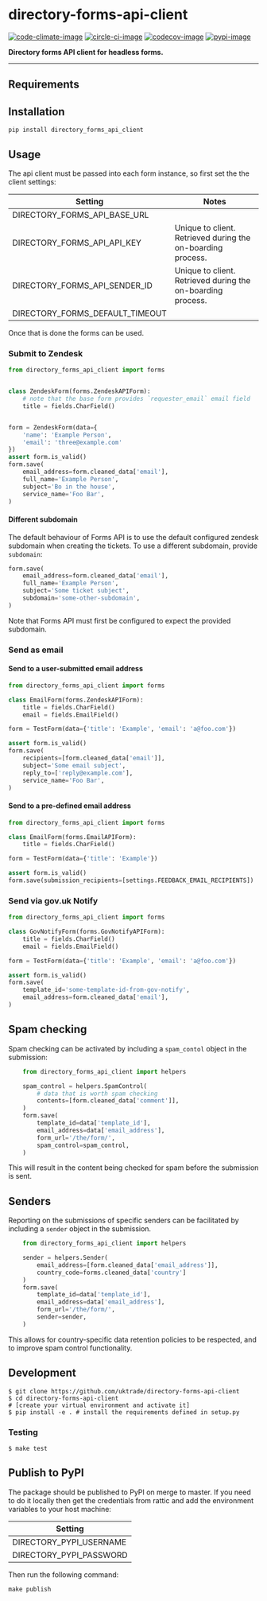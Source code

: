 # directory-forms-api-client

[![code-climate-image]][code-climate]
[![circle-ci-image]][circle-ci]
[![codecov-image]][codecov]
[![pypi-image]][pypi]

**Directory forms API client for headless forms.**

---

## Requirements

## Installation

```shell
pip install directory_forms_api_client
```

## Usage

The api client must be passed into each form instance, so first set the the client settings:

| Setting                         | Notes                                                       |
| ------------------------------- | ----------------------------------------------------------- |
| DIRECTORY_FORMS_API_BASE_URL    |                                                             |
| DIRECTORY_FORMS_API_API_KEY     | Unique to client. Retrieved during the on-boarding process. |
| DIRECTORY_FORMS_API_SENDER_ID   | Unique to client. Retrieved during the on-boarding process. |
| DIRECTORY_FORMS_DEFAULT_TIMEOUT |                                                             |

Once that is done the forms can be used.


### Submit to Zendesk

```python
from directory_forms_api_client import forms


class ZendeskForm(forms.ZendeskAPIForm):
    # note that the base form provides `requester_email` email field
    title = fields.CharField()


form = ZendeskForm(data={
    'name': 'Example Person',
    'email': 'three@example.com'
})
assert form.is_valid()
form.save(
    email_address=form.cleaned_data['email'],
    full_name='Example Person',
    subject='Bo in the house',
    service_name='Foo Bar',
)
```

#### Different subdomain

The default behaviour of Forms API is to use the default configured zendesk subdomain when creating the tickets. To use a different subdomain, provide `subdomain`:

```python
form.save(
    email_address=form.cleaned_data['email'],
    full_name='Example Person',
    subject='Some ticket subject',
    subdomain='some-other-subdomain',
)
```

Note that Forms API must first be configured to expect the provided subdomain.

### Send as email

#### Send to a user-submitted email address

```python
from directory_forms_api_client import forms

class EmailForm(forms.ZendeskAPIForm):
    title = fields.CharField()
    email = fields.EmailField()

form = TestForm(data={'title': 'Example', 'email': 'a@foo.com'})

assert form.is_valid()
form.save(
    recipients=[form.cleaned_data['email']],
    subject='Some email subject',
    reply_to=['reply@example.com'],
    service_name='Foo Bar',
)

```

#### Send to a pre-defined email address
```python
from directory_forms_api_client import forms

class EmailForm(forms.EmailAPIForm):
    title = fields.CharField()

form = TestForm(data={'title': 'Example'})

assert form.is_valid()
form.save(submission_recipients=[settings.FEEDBACK_EMAIL_RECIPIENTS])

```

### Send via gov.uk Notify

```python
from directory_forms_api_client import forms

class GovNotifyForm(forms.GovNotifyAPIForm):
    title = fields.CharField()
    email = fields.EmailField()

form = TestForm(data={'title': 'Example', 'email': 'a@foo.com'})

assert form.is_valid()
form.save(
    template_id='some-template-id-from-gov-notify',
    email_address=form.cleaned_data['email'],
)
```

## Spam checking

Spam checking can be activated by including a `spam_contol` object in the submission:

```py
    from directory_forms_api_client import helpers

    spam_control = helpers.SpamControl(
        # data that is worth spam checking
        contents=[form.cleaned_data['comment']],
    )
    form.save(
        template_id=data['template_id'],
        email_address=data['email_address'],
        form_url='/the/form/',
        spam_control=spam_control,
    )
```

This will result in the content being checked for spam before the submission is sent.

## Senders

Reporting on the submissions of specific senders can be facilitated by including a `sender` object in the submission.

```py
    from directory_forms_api_client import helpers

    sender = helpers.Sender(
        email_address=[form.cleaned_data['email_address']],
        country_code=forms.cleaned_data['country']
    )
    form.save(
        template_id=data['template_id'],
        email_address=data['email_address'],
        form_url='/the/form/',
        sender=sender,
    )
```

This allows for country-specific data retention policies to be respected, and to improve spam control functionality.


## Development

    $ git clone https://github.com/uktrade/directory-forms-api-client
    $ cd directory-forms-api-client
    # [create your virtual environment and activate it]
    $ pip install -e . # install the requirements defined in setup.py

### Testing

    $ make test


## Publish to PyPI

The package should be published to PyPI on merge to master. If you need to do it locally then get the credentials from rattic and add the environment variables to your host machine:

| Setting                     |
| --------------------------- |
| DIRECTORY_PYPI_USERNAME     |
| DIRECTORY_PYPI_PASSWORD     |

Then run the following command:

    make publish


[code-climate-image]: https://codeclimate.com/github/uktrade/directory-forms-api-client/badges/issue_count.svg
[code-climate]: https://codeclimate.com/github/uktrade/directory-forms-api-client

[circle-ci-image]: https://circleci.com/gh/uktrade/directory-forms-api-client/tree/master.svg?style=svg
[circle-ci]: https://circleci.com/gh/uktrade/directory-forms-api-client/tree/master

[codecov-image]: https://codecov.io/gh/uktrade/directory-forms-api-client/branch/master/graph/badge.svg
[codecov]: https://codecov.io/gh/uktrade/directory-forms-api-client

[pypi-image]: https://badge.fury.io/py/directory-forms-api-client.svg
[pypi]: https://badge.fury.io/py/directory-forms-api-client
